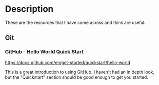 # Description

These are the resources that I have come across and think are useful.

## Git

### GitHub - Hello World Quick Start
https://docs.github.com/en/get-started/quickstart/hello-world

This is a great introduction to using GitHub. I haven't had an in depth look, but the "Quickstart" section should be good enough to get you started.
